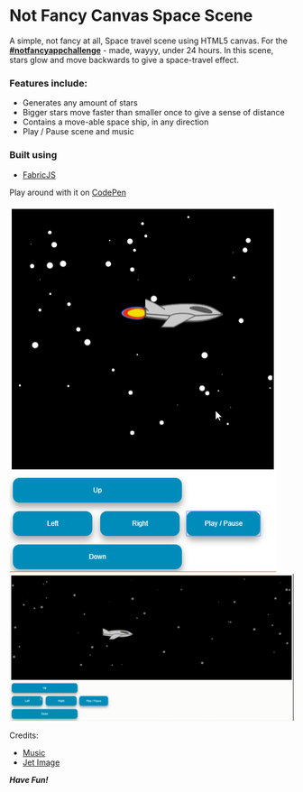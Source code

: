 # Not Fancy Canvas Space Scene

A simple, not fancy at all, Space travel scene using HTML5 canvas.
For the [**#notfancyappchallenge**](https://github.com/samanthaming/awesome-notfancyappchallenge) - made, wayyy, under 24 hours.
In this scene, stars glow and move backwards to give a space-travel effect.

### Features include:

- Generates any amount of stars
- Bigger stars move faster than smaller once to give a sense of distance
- Contains a move-able space ship, in any direction
- Play / Pause scene and music

### Built using

- [FabricJS](http://fabricjs.com/)

Play around with it on [CodePen](https://codepen.io/naseeri/pen/RYLJVZ)

![App](NFCSC.png)
![App](NFCSC.gif)

Credits:

- [Music](https://opengameart.org/content/determined-to-fly)
- [Jet Image](https://opengameart.org/content/space-jet-side-sprite)

**_Have Fun!_**
